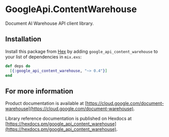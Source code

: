 # GoogleApi.ContentWarehouse

Document AI Warehouse API client library.



## Installation

Install this package from [Hex](https://hex.pm) by adding
`google_api_content_warehouse` to your list of dependencies in `mix.exs`:

```elixir
def deps do
  [{:google_api_content_warehouse, "~> 0.4"}]
end
```

## For more information

Product documentation is available at [https://cloud.google.com/document-warehouse](https://cloud.google.com/document-warehouse).

Library reference documentation is published on Hexdocs at
[https://hexdocs.pm/google_api_content_warehouse](https://hexdocs.pm/google_api_content_warehouse).
